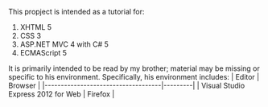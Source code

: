 This propject is intended as a tutorial for:
1. XHTML 5
2. CSS 3
3. ASP.NET MVC 4 with C# 5
4. ECMAScript 5

It is primarily intended to be read by my brother; material may be missing or specific to his environment. Specifically, his environment includes:
| Editor                             | Browser |
|------------------------------------|---------|
| Visual Studio Express 2012 for Web | Firefox |